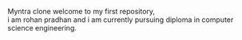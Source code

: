 Myntra clone
welcome to my first repository, <br>
i am rohan pradhan and i am currently pursuing diploma in computer science engineering.

